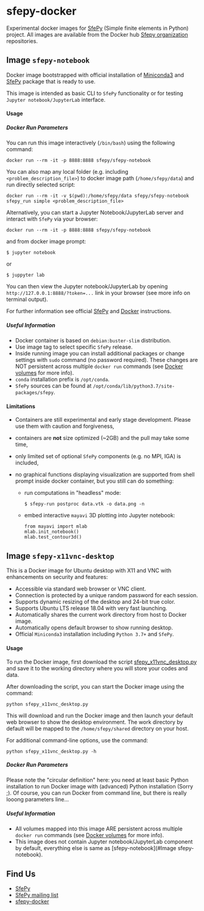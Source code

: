 # sfepy-docker
Experimental docker images for [SfePy](http://sfepy.org) (Simple finite elements in Python) project.
All images are available from the Docker hub 
 [Sfepy organization](https://hub.docker.com/r/sfepy/sfepy-notebook) repositories.

## Image `sfepy-notebook`

Docker image bootstrapped with official installation of 
[Miniconda3](http://conda.pydata.org/miniconda.html) and [SfePy](https://anaconda.org/conda-forge/sfepy)
package that is ready to use.

This image is intended as basic CLI to `SfePy` functionality or for testing `Jupyter notebook/JupyterLab`
interface.

#### Usage
##### Docker Run Parameters

You can run this image interactively (`/bin/bash`) using the following command:

    docker run --rm -it -p 8888:8888 sfepy/sfepy-notebook

You can also map any local folder (e.g. including `<problem_description_file>`) to docker image path
(`/home/sfepy/data`) and run directly selected script:

    docker run --rm -it -v $(pwd):/home/sfepy/data sfepy/sfepy-notebook sfepy_run simple <problem_description_file>

Alternatively, you can start a Jupyter Notebook/JupyterLab server and interact with `SfePy` via your browser:

    docker run --rm -it -p 8888:8888 sfepy/sfepy-notebook

and from docker image prompt:

    $ jupyter notebook
or

    $ juppyter lab
    
You can then view the Jupyter notebook/JupyterLab by opening `http://127.0.0.1:8888/?token=...`
link in your browser (see more info on terminal output).

For further information see official [SfePy](http://sfepy.org/doc-devel/index.html#documentation) and
[Docker](https://docs.docker.com/) instructions.

##### Useful Information

* Docker container is based on `debian:buster-slim` distribution.
* Use image tag to select specific `SfePy` release.
* Inside running image you can install additional packages or change settings with `sudo`
  command (no password required). These changes are NOT persistent across multiple
  `docker run` commands (see [Docker volumes](https://docs.docker.com/storage/volumes/) for more info).
* `conda` installation prefix is  `/opt/conda`.
* `SfePy` sources can be found at `/opt/conda/lib/python3.7/site-packages/sfepy`.

#### Limitations

* Containers are still experimental and early stage development. Please use them with caution and forgiveness,
* containers are **not** size optimized (~2GB) and the pull may take some time,
* only limited set of optional `SfePy` components (e.g. no MPI, IGA) is included,
* no graphical functions displaying visualization are supported from shell prompt inside docker container,
  but you still can do something:
  
  * run computations in "headless" mode:

        $ sfepy-run postproc data.vtk -o data.png -n
  
  * embed interactive `mayavi` 3D plotting into Jupyter notebook:
  
        from mayavi import mlab
        mlab.init_notebook()
        mlab.test_contour3d()

## Image `sfepy-x11vnc-desktop`

This is a Docker image for Ubuntu desktop with X11 and VNC with enhancements
on security and features:

* Accessible via standard web browser or VNC client.
* Connection is protected by a unique random password for each session.
* Supports dynamic resizing of the desktop and 24-bit true color.
* Supports Ubuntu LTS release 18.04 with very fast launching.
* Automatically shares the current work directory from host to Docker image.
* Automatically opens default browser to show running desktop.
* Official `Miniconda3` installation including `Python 3.7+` and `SfePy`.

#### Usage

To run the Docker image, first download the script 
[sfepy_x11vnc_desktop.py](https://raw.githubusercontent.com/sfepy/sfepy-docker/master/scripts/sfepy_x11vnc_desktop.py)
and save it to the working directory where you will store your codes and data.

After downloading the script, you can start the Docker image using the command:

```
python sfepy_x11vnc_desktop.py
```

This will download and run the Docker image and then launch your default web browser
to show the desktop environment. The work directory by default will be mapped to the 
`/home/sfepy/shared` directory on your host.

For additional command-line options, use the command:
```
python sfepy_x11vnc_desktop.py -h
```

##### Docker Run Parameters

Please note the "circular definition" here: you need at least basic Python installation
to run Docker image with (advanced) Python installation (Sorry ;). Of course, you can run
Docker from command line, but there is really looong parameters line...


##### Useful Information

* All volumes mapped into this image ARE persistent across multiple
  `docker run` commands (see [Docker volumes](https://docs.docker.com/storage/volumes/) for more info).
* This image does not contain Jupyter notebook/JupyterLab component by default,
  everything else is same as [sfepy-notebook](#Image sfepy-notebook).

## Find Us

* [SfePy](http://sfepy.org)
* [SfePy mailing list](https://mail.python.org/mm3/mailman3/lists/sfepy.python.org)
* [sfepy-docker](https://github.com/sfepy/sfepy-docker)
